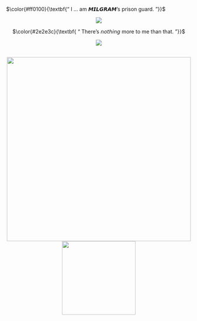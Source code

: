 <p align="left">
 $\color{#ff0100}{\textbf{“ I … am 𝙈𝙄𝙇𝙂𝙍𝘼𝙈’s prison guard. ”}}$ <br/>
  </p>

<p align="center">
<img src="https://files.catbox.moe/5b9qu4.png" data-canonical-src="(https://files.catbox.moe/5b9qu4.png)"
</p>
  
  <p align="center">   
$\color{#2e2e3c}{\textbf{ “ There’s 𝘯𝘰𝘵𝘩𝘪𝘯𝘨 more to me than that. ”}}$
</p>
<p align="center">
<img src="https://files.catbox.moe/45uwps.png" data-canonical-src="(https://files.catbox.moe/45uwps.png)"
</p>

<p align="center">
⠀⠀⠀ <img src="https://files.catbox.moe/t248yt.png" data-canonical-src="(https://files.catbox.moe/t248yt.png)"width="500">  <img src="https://files.catbox.moe/nh5ab2.png" data-canonical-src="(https://files.catbox.moe/nh5ab2.png)"width="200">
